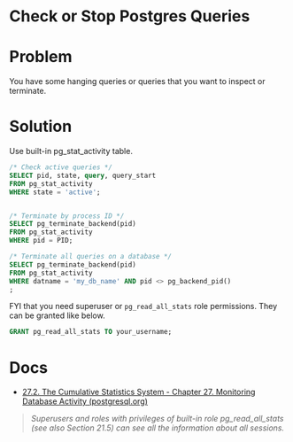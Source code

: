 # Check or Stop Postgres Queries

# Problem

You have some hanging queries or queries that you want to inspect or terminate.


# Solution

Use built-in pg_stat_activity table.

```sql
/* Check active queries */
SELECT pid, state, query, query_start
FROM pg_stat_activity
WHERE state = 'active';


/* Terminate by process ID */
SELECT pg_terminate_backend(pid)
FROM pg_stat_activity
WHERE pid = PID;

/* Terminate all queries on a database */
SELECT pg_terminate_backend(pid)
FROM pg_stat_activity
WHERE datname = 'my_db_name' AND pid <> pg_backend_pid()
;
```

FYI that you need superuser or `pg_read_all_stats` role permissions. They can be granted like below.

```sql
GRANT pg_read_all_stats TO your_username;
```

# Docs

- [27.2. The Cumulative Statistics System - Chapter 27. Monitoring Database Activity (postgresql.org)](https://www.postgresql.org/docs/current/monitoring-stats.html)

> *Superusers and roles with privileges of built-in role pg_read_all_stats (see also Section 21.5) can see all the information about all sessions.*
